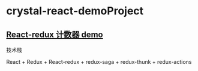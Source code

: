 # crystal-react-demoProject

## [React-redux 计数器 demo](./react-redux-counter)

技术栈

React + Redux + React-redux + redux-saga + redux-thunk + redux-actions

